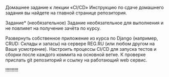 Домашнее задание к лекции «CI/CD»
Инструкцию по сдаче домашнего задания вы найдете на главной странице репозитория.

Задание* (необязательное)
Задание необязательное для выполнения и не повлияет на получение зачёта по курсу.

Развернуть собственное приложение из курса по Django (например, CRUD: Склады и запасы) на сервере REG.RU (или любом другом на Ваше усмотрение).
Настроить процессы CI/CD для запуска тестов и сборки после каждого коммита на основной ветке.
К проверке прислать git репозиторий и ссылку на работающий web сервис.

!!!!!!!!!!